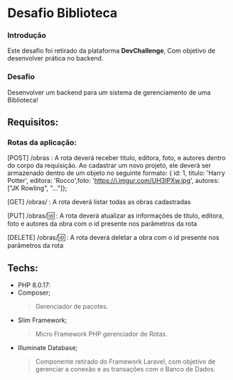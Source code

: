# Desafio Biblioteca

### Introdução

Este desafio foi retirado da plataforma **DevChallenge**, Com objetivo de desenvolver prática no backend.

### Desafio 

Desenvolver um backend para um sistema de gerenciamento de uma Biblioteca!

## Requisitos:

### Rotas da aplicação:

[POST] /obras : A rota deverá receber titulo, editora, foto, e autores dentro do corpo da requisição. Ao cadastrar um novo projeto, ele deverá ser armazenado dentro de um objeto no seguinte formato: { id: 1, titulo: 'Harry Potter', editora: 'Rocco',foto: 'https://i.imgur.com/UH3IPXw.jpg', autores: ["JK Rowling", "..."]};

[GET] /obras/ : A rota deverá listar todas as obras cadastradas

[PUT] /obras/🆔 : A rota deverá atualizar as informações de titulo, editora, foto e autores da obra com o id presente nos parâmetros da rota

[DELETE] /obras/🆔 : A rota deverá deletar a obra com o id presente nos parâmetros da rota

## Techs: 
* PHP 8.0.17:
* Composer;
  > Gerenciador de pacotes.
* Slim Framework;
  > Micro Framework PHP gerenciador de Rotas.
* Illuminate Database;
  > Componente retirado do Framework Laravel, com objetivo de gerenciar a conexão e as transações com o Banco de Dados.
